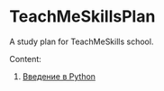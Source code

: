 # TeachMeSkillsPlan
A study plan for TeachMeSkills school.

Content:

1. [Введение в Python](./PythonIntroduction/README.md)